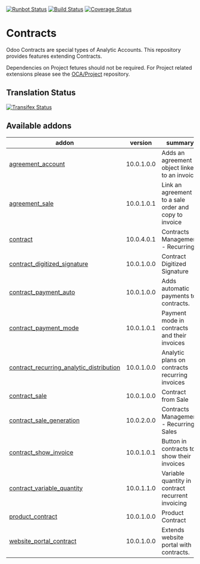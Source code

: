 [![Runbot Status](https://runbot.odoo-community.org/runbot/badge/flat/110/10.0.svg)](https://runbot.odoo-community.org/runbot/repo/github-com-oca-contract-110)
[![Build Status](https://travis-ci.org/OCA/contract.svg?branch=10.0)](https://travis-ci.org/OCA/contract)
[![Coverage Status](https://coveralls.io/repos/OCA/contract/badge.svg?branch=10.0)](https://coveralls.io/r/OCA/contract?branch=10.0)

# Contracts

Odoo Contracts are special types of Analytic Accounts.
This repository provides features extending Contracts.

Dependencies on Project fetures should not be required.
For Project related extensions please see the
[OCA/Project](https://github.com/OCA/project) repository.


## Translation Status
[![Transifex Status](https://www.transifex.com/projects/p/OCA-contract-10-0/chart/image_png)](https://www.transifex.com/projects/p/OCA-contract-10-0)

[//]: # (addons)

Available addons
----------------
addon | version | summary
--- | --- | ---
[agreement_account](agreement_account/) | 10.0.1.0.0 | Adds an agreement object linked to an invoice
[agreement_sale](agreement_sale/) | 10.0.1.0.1 | Link an agreement to a sale order and copy to invoice
[contract](contract/) | 10.0.4.0.1 | Contracts Management - Recurring
[contract_digitized_signature](contract_digitized_signature/) | 10.0.1.0.0 | Contract Digitized Signature
[contract_payment_auto](contract_payment_auto/) | 10.0.1.0.0 | Adds automatic payments to contracts.
[contract_payment_mode](contract_payment_mode/) | 10.0.1.0.1 | Payment mode in contracts and their invoices
[contract_recurring_analytic_distribution](contract_recurring_analytic_distribution/) | 10.0.1.0.0 | Analytic plans on contracts recurring invoices
[contract_sale](contract_sale/) | 10.0.1.0.0 | Contract from Sale
[contract_sale_generation](contract_sale_generation/) | 10.0.2.0.0 | Contracts Management - Recurring Sales
[contract_show_invoice](contract_show_invoice/) | 10.0.1.0.1 | Button in contracts to show their invoices
[contract_variable_quantity](contract_variable_quantity/) | 10.0.1.1.0 | Variable quantity in contract recurrent invoicing
[product_contract](product_contract/) | 10.0.1.0.0 | Product Contract
[website_portal_contract](website_portal_contract/) | 10.0.1.0.0 | Extends website portal with contracts.

[//]: # (end addons)

